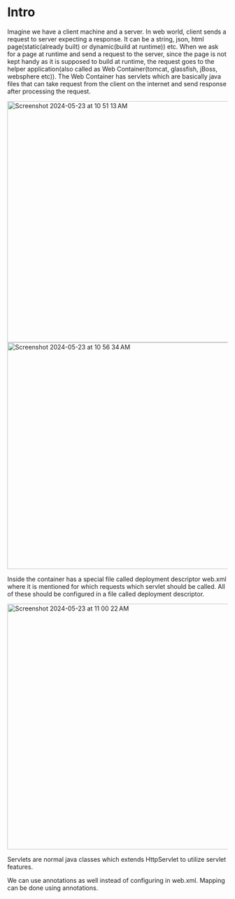 # Intro

Imagine we have a client machine and a server. In web world, client sends a request to server expecting a response. It can be a string, json, html page(static(already built) or dynamic(build at runtime)) etc. When we ask for a page at runtime and send a request to the server, since the page is not kept handy as it is supposed to build at runtime, the request goes to the helper application(also called as Web Container(tomcat, glassfish, jBoss, websphere etc)). The Web Container has servlets which are basically java files that can take request from the client on the internet and send response after processing the request.

<img width="550" alt="Screenshot 2024-05-23 at 10 51 13 AM" src="https://github.com/Malobika8/GitDemo/assets/111234135/3e14a388-2d0d-4b8c-bbc7-9ce9ecf2e3f4">
<img width="517" alt="Screenshot 2024-05-23 at 10 56 34 AM" src="https://github.com/Malobika8/GitDemo/assets/111234135/90dd086b-4fc3-4d0c-aca3-5bd925e6dcef">

Inside the container has a special file called deployment descriptor web.xml where it is mentioned for which requests which servlet should be called. All of these should be configured in a file called deployment descriptor.

<img width="560" alt="Screenshot 2024-05-23 at 11 00 22 AM" src="https://github.com/Malobika8/GitDemo/assets/111234135/47ca42d5-d04b-48fa-9fe1-0a320e77ca3c">

Servlets are normal java classes which extends HttpServlet to utilize servlet features.

We can use annotations as well instead of configuring in web.xml. Mapping can be done using annotations.
